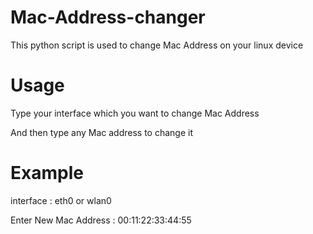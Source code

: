 # Mac-Address-changer
  This python script is used to change Mac Address on your linux device

# Usage
  Type your interface which you want to change Mac Address
  
  And then type any Mac address to change it

# Example
  interface : eth0 or wlan0
  
  Enter New Mac Address : 00:11:22:33:44:55
